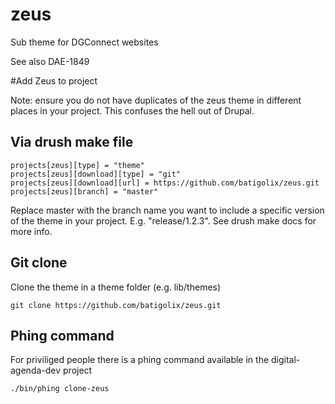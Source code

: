 # zeus
Sub theme for DGConnect websites

See also DAE-1849

#Add Zeus to project

Note: ensure you do not have duplicates of the zeus theme in different places in your project. This confuses the hell out of Drupal.

## Via drush make file

    projects[zeus][type] = "theme"
    projects[zeus][download][type] = "git"
    projects[zeus][download][url] = https://github.com/batigolix/zeus.git
    projects[zeus][branch] = "master"

Replace master with the branch name you want to include a specific version of the theme in your project. E.g. "release/1.2.3". See drush make docs for more info.

## Git clone

Clone the theme in a theme folder (e.g. lib/themes)

    git clone https://github.com/batigolix/zeus.git

## Phing command

For priviliged people there is a phing command available in the digital-agenda-dev project

    ./bin/phing clone-zeus
